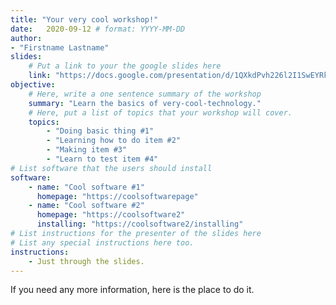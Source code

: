 ```yaml
---
title: "Your very cool workshop!"
date:   2020-09-12 # format: YYYY-MM-DD
author:
- "Firstname Lastname"
slides:
    # Put a link to your the google slides here
    link: "https://docs.google.com/presentation/d/1QXkdPvh226l2I1SwEYRkn0XwJnLBaoVZD53xJMZKiUw/edit?usp=sharing"
objective: 
    # Here, write a one sentence summary of the workshop
    summary: "Learn the basics of very-cool-technology."
    # Here, put a list of topics that your workshop will cover.
    topics:
        - "Doing basic thing #1"
        - "Learning how to do item #2"
        - "Making item #3"
        - "Learn to test item #4"
# List software that the users should install
software:
    - name: "Cool software #1"
      homepage: "https://coolsoftwarepage"
    - name: "Cool software #2"
      homepage: "https://coolsoftware2"
      installing: "https://coolsoftware2/installing"
# List instructions for the presenter of the slides here
# List any special instructions here too.
instructions:
    - Just through the slides.
---
```



If you need any more information, here is the place to do it.